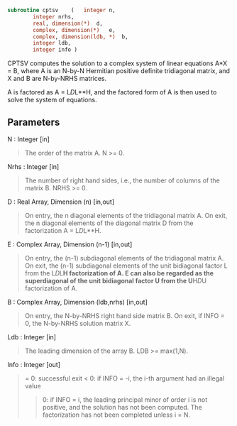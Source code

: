 ```fortran
subroutine cptsv	(	integer	n,
		integer	nrhs,
		real, dimension(*)	d,
		complex, dimension(*)	e,
		complex, dimension(ldb, *)	b,
		integer	ldb,
		integer	info )
```

 CPTSV computes the solution to a complex system of linear equations
 A*X = B, where A is an N-by-N Hermitian positive definite tridiagonal
 matrix, and X and B are N-by-NRHS matrices.

 A is factored as A = L*D*L**H, and the factored form of A is then
 used to solve the system of equations.

## Parameters
N : Integer [in]
> The order of the matrix A.  N >= 0.

Nrhs : Integer [in]
> The number of right hand sides, i.e., the number of columns
> of the matrix B.  NRHS >= 0.

D : Real Array, Dimension (n) [in,out]
> On entry, the n diagonal elements of the tridiagonal matrix
> A.  On exit, the n diagonal elements of the diagonal matrix
> D from the factorization A = L*D*L**H.

E : Complex Array, Dimension (n-1) [in,out]
> On entry, the (n-1) subdiagonal elements of the tridiagonal
> matrix A.  On exit, the (n-1) subdiagonal elements of the
> unit bidiagonal factor L from the L*D*L**H factorization of
> A.  E can also be regarded as the superdiagonal of the unit
> bidiagonal factor U from the U**H*D*U factorization of A.

B : Complex Array, Dimension (ldb,nrhs) [in,out]
> On entry, the N-by-NRHS right hand side matrix B.
> On exit, if INFO = 0, the N-by-NRHS solution matrix X.

Ldb : Integer [in]
> The leading dimension of the array B.  LDB >= max(1,N).

Info : Integer [out]
> = 0:  successful exit
> < 0:  if INFO = -i, the i-th argument had an illegal value
> > 0:  if INFO = i, the leading principal minor of order i
> is not positive, and the solution has not been
> computed.  The factorization has not been completed
> unless i = N.

